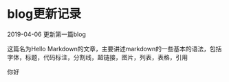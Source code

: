 # blog更新记录

2019-04-06 更新第一篇blog

这篇名为Hello Markdown的文章，主要讲述markdown的一些基本的语法，包括字体，标题，代码标注，分割线，超链接，图片，列表，表格，引用

你好
